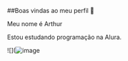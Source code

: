##Boas vindas ao meu perfil 💙

Meu nome é Arthur

Estou estudando programação na Alura.




![](![image](https://github.com/user-attachments/assets/c00f5596-1720-41a3-940e-28102b4d66a5)
